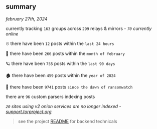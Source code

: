
## summary
_february 27th, 2024_

currently tracking `163` groups across `299` relays & mirrors - _`70` currently online_

⏲ there have been `12` posts within the `last 24 hours`

🦈 there have been `266` posts within the `month of february`

🪐 there have been `755` posts within the `last 90 days`

🏚 there have been `459` posts within the `year of 2024`

🦕 there have been `9741` posts `since the dawn of ransomwatch`

there are `96` custom parsers indexing posts

_`20` sites using v2 onion services are no longer indexed - [support.torproject.org](https://support.torproject.org/onionservices/v2-deprecation/)_

> see the project [README](https://github.com/joshhighet/ransomwatch#ransomwatch--) for backend technicals
